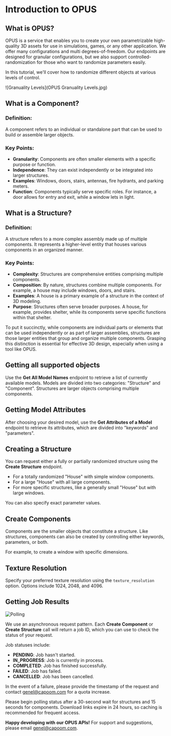 # Introduction to OPUS

## What is OPUS?
OPUS is a service that enables you to create your own parametrizable high-quality 3D assets for use in simulations, games, or any other application. We offer many configurations and multi degrees-of-freedom. Our endpoints are designed for granular configurations, but we also support controlled-randomization for those who want to randomize parameters easily.

In this tutorial, we'll cover how to randomize different objects at various levels of control.

![Granuality Levels](OPUS Granuality Levels.jpg)

## What is a Component?

### Definition:
A component refers to an individual or standalone part that can be used to build or assemble larger objects.

### Key Points:
- **Granularity**: Components are often smaller elements with a specific purpose or function.
- **Independence**: They can exist independently or be integrated into larger structures.
- **Examples**: Windows, doors, stairs, antennas, fire hydrants, and parking meters.
- **Function**: Components typically serve specific roles. For instance, a door allows for entry and exit, while a window lets in light.

## What is a Structure?

### Definition:
A structure refers to a more complex assembly made up of multiple components. It represents a higher-level entity that houses various components in an organized manner.

### Key Points:
- **Complexity**: Structures are comprehensive entities comprising multiple components.
- **Composition**: By nature, structures combine multiple components. For example, a house may include windows, doors, and stairs.
- **Examples**: A house is a primary example of a structure in the context of 3D modeling.
- **Purpose**: Structures often serve broader purposes. A house, for example, provides shelter, while its components serve specific functions within that shelter.

To put it succinctly, while components are individual parts or elements that can be used independently or as part of larger assemblies, structures are those larger entities that group and organize multiple components. Grasping this distinction is essential for effective 3D design, especially when using a tool like OPUS.

## Getting all supported objects
Use the **Get All Model Names** endpoint to retrieve a list of currently available models. Models are divided into two categories: "Structure" and "Component". Structures are larger objects comprising multiple components.

## Getting Model Attributes
After choosing your desired model, use the **Get Attributes of a Model** endpoint to retrieve its attributes, which are divided into "keywords" and "parameters".

## Creating a Structure
You can request either a fully or partially randomized structure using the **Create Structure** endpoint. 

- For a totally randomized "House" with simple window components.
- For a large "House" with all large components.
- For more specific structures, like a generally small "House" but with large windows.
  
You can also specify exact parameter values.

## Create Components
Components are the smaller objects that constitute a structure. Like structures, components can also be created by controlling either keywords, parameters, or both.

For example, to create a window with specific dimensions.

## Texture Resolution
Specify your preferred texture resolution using the `texture_resolution` option. Options include 1024, 2048, and 4096.

## Getting Job Results

![Polling](https://ibb.co/W62HLLL)

We use an asynchronous request pattern. Each **Create Component** or **Create Structure** call will return a job ID, which you can use to check the status of your request.

Job statuses include:
- **PENDING**: Job hasn't started.
- **IN_PROGRESS**: Job is currently in process.
- **COMPLETED**: Job has finished successfully.
- **FAILED**: Job has failed.
- **CANCELLED**: Job has been cancelled.

In the event of a failure, please provide the timestamp of the request and contact [genel@capoom.com](mailto:genel@capoom.com) for a quota increase.

Please begin polling status after a 30-second wait for structures and 15 seconds for components. Download links expire in 24 hours, so caching is recommended for frequent access.

**Happy developing with our OPUS APIs!** For support and suggestions, please email [genel@capoom.com](mailto:genel@capoom.com).
